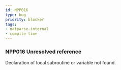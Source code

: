 ```yaml
---
id: NPP016
type: bug
priority: blocker
tags:
- natparse-internal 
- compile-time 
---
```


### NPP016 Unresolved reference
Declaration of local subroutine or variable not found.
